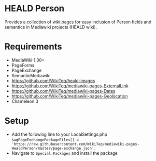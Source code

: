 # HEALD Person

Provides a collection of wiki pages for easy inclusion of Person fields and semantics in Mediawiki projects (HEALD wiki).


# Requirements

* MediaWiki 1.30+
* PageForms
* PageExchange
* SemanticMediawiki
* https://github.com/WikiTeq/heald-images
* https://github.com/WikiTeq/mediawiki-pages-ExternalLink
* https://github.com/WikiTeq/mediawiki-pages-Dates
* https://github.com/WikiTeq/mediawiki-pages-Geolocation
* Chameleon 3

# Setup

* Add the following line to your LocalSettings.php `$wgPageExchangePackageFiles[] = 'https://raw.githubusercontent.com/WikiTeq/mediawiki-pages-HealdPerson/master/page-exchange.json';`
* Navigate to `Special:Packages` and install the package
